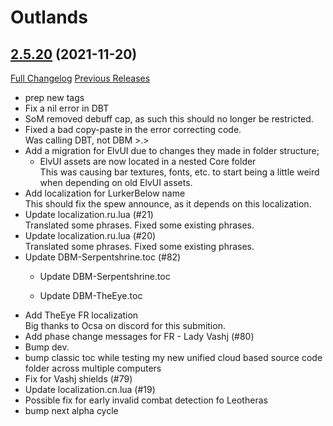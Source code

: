 # <DBM> Outlands

## [2.5.20](https://github.com/DeadlyBossMods/DBM-TBC-Classic/tree/2.5.20) (2021-11-20)
[Full Changelog](https://github.com/DeadlyBossMods/DBM-TBC-Classic/compare/2.5.19...2.5.20) [Previous Releases](https://github.com/DeadlyBossMods/DBM-TBC-Classic/releases)

- prep new tags  
- Fix a nil error in DBT  
- SoM removed debuff cap, as such this should no longer be restricted.  
- Fixed a bad copy-paste in the error correcting code.  
    Was calling DBT, not DBM >.>  
- Add a migration for ElvUI due to changes they made in folder structure;  
    - ElvUI assets are now located in a nested Core folder  
    This was causing bar textures, fonts, etc. to start being a little weird when depending on old ElvUI assets.  
- Add localization for LurkerBelow name  
    This should fix the spew announce, as it depends on this localization.  
- Update localization.ru.lua (#21)  
    Translated some phrases. Fixed some existing phrases.  
- Update localization.ru.lua (#20)  
    Translated some phrases. Fixed some existing phrases.  
- Update DBM-Serpentshrine.toc (#82)  
    * Update DBM-Serpentshrine.toc  
    * Update DBM-TheEye.toc  
- Add TheEye FR localization  
    Big thanks to Ocsa on discord for this submition.  
- Add phase change messages for FR - Lady Vashj (#80)  
- Bump dev.  
- bump classic toc while testing my new unified cloud based source code folder across multiple computers  
- Fix for Vashj shields (#79)  
- Update localization.cn.lua (#19)  
- Possible fix for early invalid combat detection fo Leotheras  
- bump next alpha cycle  

